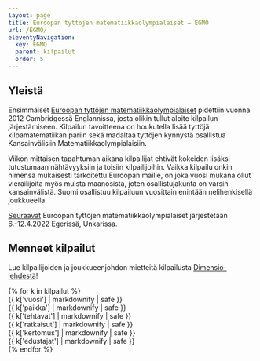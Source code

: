 ```yaml
---
layout: page
title: Euroopan tyttöjen matematiikkaolympialaiset – EGMO
url: /EGMO/
eleventyNavigation:
  key: EGMO
  parent: kilpailut
  order: 5
---
```


## Yleistä

Ensimmäiset [Euroopan tyttöjen matematiikkaolympialaiset](https://www.egmo.org/)
pidettiin vuonna 2012 Cambridgessä Englannissa, josta olikin tullut aloite kilpailun järjestämiseen. 
Kilpailun tavoitteena on houkutella lisää tyttöjä kilpamatematiikan pariin sekä madaltaa tyttöjen kynnystä
osallistua Kansainvälisiin Matematiikkaolympialaisiin. 

Viikon mittaisen tapahtuman aikana kilpailijat ehtivät kokeiden lisäksi tutustumaan nähtävyyksiin
ja toisiin kilpailijoihin. Vaikka kilpailu onkin nimensä mukaisesti tarkoitettu Euroopan maille,
on joka vuosi mukana ollut vierailijoita myös muista maanosista, joten osallistujakunta on varsin kansainvälistä.
Suomi osallistuu kilpailuun vuosittain enintään nelihenkisellä joukkueella.

[Seuraavat](https://egmo2022.hu) Euroopan tyttöjen matematiikkaolympialaiset järjestetään 6.-12.4.2022 Egeriss&auml;, Unkarissa.

## Menneet kilpailut

Lue kilpailijoiden ja joukkueenjohdon mietteitä kilpailusta [Dimensio-lehdestä](https://www.dimensiolehti.fi/mika-on-egmo-ja-mita-siella-tehdaan/)!

<div class="list-group">
{% for k in kilpailut %}
<div class="row list-group-item">
<div class="col-xs-1 col-sm-1">{{ k['vuosi'] | markdownify | safe }}</div>
<div class="col-xs-2 col-sm-2">{{ k['paikka'] | markdownify | safe }}</div>
<div class="col-xs-1">{{ k['tehtavat'] | markdownify | safe }}</div>
<div class="col-xs-2 col-sm-2">{{ k['ratkaisut'] | markdownify | safe }}</div>
<div class="col-xs-3 col-sm-3">{{ k['kertomus'] | markdownify | safe }}</div>  
<div class="col-xs-3 col-sm-3">{{ k['edustajat'] | markdownify | safe }}</div>
</div>
{% endfor %}
</div>
